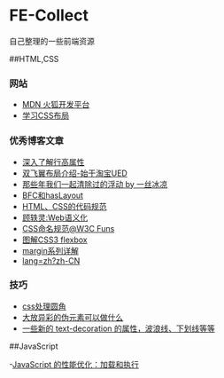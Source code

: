 # FE-Collect
自己整理的一些前端资源

##HTML,CSS

### 网站
- [MDN 火狐开发平台](https://developer.mozilla.org/zh-CN/)
- [学习CSS布局](http://zh.learnlayout.com/no-layout.html)

### 优秀博客文章
- [深入了解行高属性](http://www.cnblogs.com/fengzheng126/archive/2012/05/18/2507632.html)
- [双飞翼布局介绍-始于淘宝UED](http://www.imooc.com/wenda/detail/254035)
- [那些年我们一起清除过的浮动 by 一丝冰凉](http://www.iyunlu.com/view/css-xhtml/55.html)
- [BFC和hasLayout](http://www.cnblogs.com/pigtail/archive/2013/01/23/2871627.html)
- [HTML、CSS的代码规范](https://github.com/ecomfe/spec)
- [顾轶灵:Web语义化](http://www.zhihu.com/question/20455165)
- [CSS命名规范@W3C Funs](http://www.w3cfuns.com/blog-5445898-5398950.html)
- [图解CSS3 flexbox](http://www.w3cplus.com/css3/a-visual-guide-to-css3-flexbox-properties.html)
- [margin系列详解](http://www.ituring.com.cn/minibook/1024)
- [lang=zh?zh-CN](http://www.zhihu.com/question/20797118)

### 技巧
- [css处理圆角](http://www.poluoluo.com/jzxy/200905/62364.html)
- [大放异彩的伪元素可以做什么](http://www.w3cplus.com/css3/pseudo-element-roundup.html)
- [一些新的 text-decoration 的属性，波浪线、下划线等等](https://css-tricks.com/more-control-over-text-decoration/)

##JavaScript

-[JavaScript 的性能优化：加载和执行](http://www.ibm.com/developerworks/cn/web/1308_caiys_jsload/index.html)
